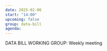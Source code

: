 ```yaml
---
date: 2025-02-06
start: "14:00"
upcoming: false
group: data-bill
agenda: 
--- 
```

DATA BILL WORKING GROUP: Weekly meeting